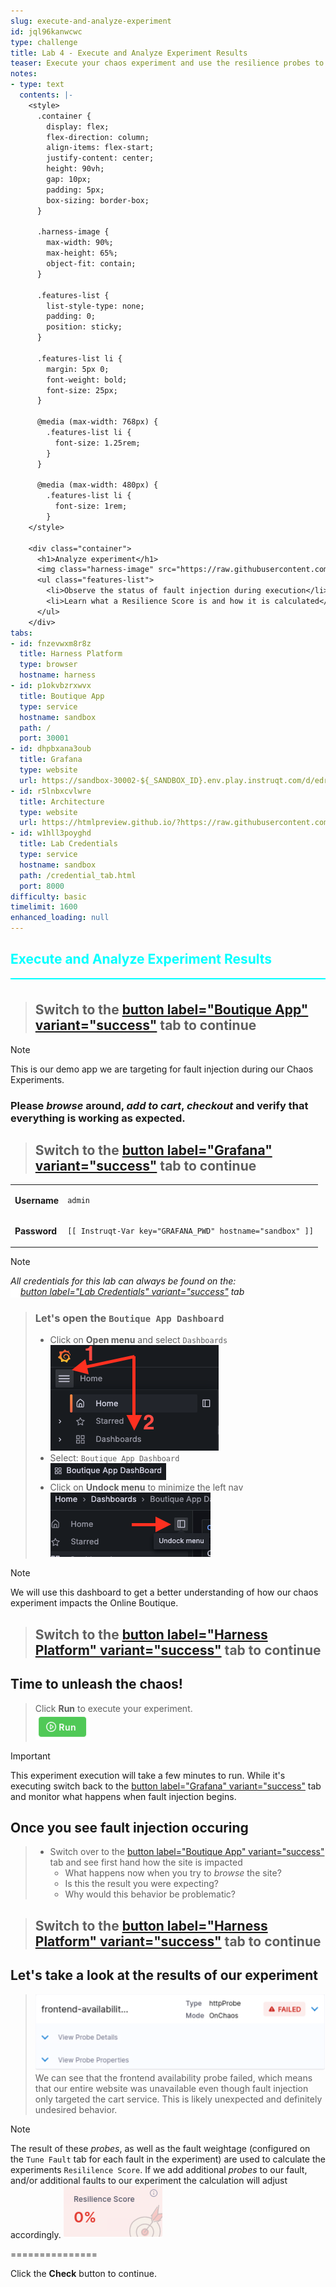 ```yaml
---
slug: execute-and-analyze-experiment
id: jql96kanwcwc
type: challenge
title: Lab 4 - Execute and Analyze Experiment Results
teaser: Execute your chaos experiment and use the resilience probes to collect data
notes:
- type: text
  contents: |-
    <style>
      .container {
        display: flex;
        flex-direction: column;
        align-items: flex-start;
        justify-content: center;
        height: 90vh;
        gap: 10px;
        padding: 5px;
        box-sizing: border-box;
      }

      .harness-image {
        max-width: 90%;
        max-height: 65%;
        object-fit: contain;
      }

      .features-list {
        list-style-type: none;
        padding: 0;
        position: sticky;
      }

      .features-list li {
        margin: 5px 0;
        font-weight: bold;
        font-size: 25px;
      }

      @media (max-width: 768px) {
        .features-list li {
          font-size: 1.25rem;
        }
      }

      @media (max-width: 480px) {
        .features-list li {
          font-size: 1rem;
        }
    </style>

    <div class="container">
      <h1>Analyze experiment</h1>
      <img class="harness-image" src="https://raw.githubusercontent.com/harness-community/field-workshops/harness-se/assets/images/ce_pipelines.png">
      <ul class="features-list">
        <li>Observe the status of fault injection during execution</li>
        <li>Learn what a Resilience Score is and how it is calculated</li>
      </ul>
    </div>
tabs:
- id: fnzevwxm8r8z
  title: Harness Platform
  type: browser
  hostname: harness
- id: p1okvbzrxwvx
  title: Boutique App
  type: service
  hostname: sandbox
  path: /
  port: 30001
- id: dhpbxana3oub
  title: Grafana
  type: website
  url: https://sandbox-30002-${_SANDBOX_ID}.env.play.instruqt.com/d/edruqxvqvulmoa/boutique-app-dashboard
- id: r5lnbxcvlwre
  title: Architecture
  type: website
  url: https://htmlpreview.github.io/?https://raw.githubusercontent.com/harness-community/field-workshops/blob/main/se-workshop-ce/assets/misc/diagram.html
- id: w1hll3poyghd
  title: Lab Credentials
  type: service
  hostname: sandbox
  path: /credential_tab.html
  port: 8000
difficulty: basic
timelimit: 1600
enhanced_loading: null
---
```


<style type="text/css" rel="stylesheet">
hr.cyan { background-color: cyan; color: cyan; height: 2px; margin-bottom: -10px; }
h2.cyan { color: cyan; }
</style><h2 class="cyan">Execute and Analyze Experiment Results</h2>
<hr class="cyan">
<br>

> ## Switch to the [button label="Boutique App" variant="success"](tab-1) tab to continue

> [!NOTE]
> This is our demo app we are targeting for fault injection during our Chaos Experiments.

### Please *browse* around, *add to cart*, *checkout* and verify that everything is working as expected.


> ## Switch to the [button label="Grafana" variant="success"](tab-2) tab to continue
|  |   |
| ----- | ----- |
| **Username**    |<pre>`admin`</pre>|
| **Password**    |<pre>`[[ Instruqt-Var key="GRAFANA_PWD" hostname="sandbox" ]]`</pre>|

> [!NOTE]
> *All credentials for this lab can always be found on the: <br>
>  <img src="https://raw.githubusercontent.com/harness-community/field-workshops/harness-se/assets/images/link.svg" alt="Link icon" width="16" height="16" style="display: inline; vertical-align: middle;">[button label="Lab Credentials" variant="success"](tab-4) tab*



> ### Let's open the `Boutique App Dashboard`
> - Click on **Open menu** and select `Dashboards` \
>    ![](https://raw.githubusercontent.com/harness-community/field-workshops/harness-se/se-workshop-ce/assets/images/ce_grafana_dashboards.png)
> - Select: `Boutique App Dashboard` \
>    ![](https://raw.githubusercontent.com/harness-community/field-workshops/harness-se/se-workshop-ce/assets/images/ce_grafana_boutique_app_dashboard.png)
> - Click on **Undock menu** to minimize the left nav \
>    ![](https://raw.githubusercontent.com/harness-community/field-workshops/harness-se/se-workshop-ce/assets/images/ce_grafana_undock_menu.png)

> [!NOTE]
> We will use this dashboard to get a better understanding of how our chaos experiment impacts the Online Boutique.

> ## Switch to the [button label="Harness Platform" variant="success"](tab-0) tab to continue

## Time to unleash the chaos!
> Click **Run** to execute your experiment. <br>
> ![](https://raw.githubusercontent.com/harness-community/field-workshops/harness-se/assets/images/pipeline_run.png)

> [!IMPORTANT]
> This experiment execution will take a few minutes to run. While it's executing switch back to the [button label="Grafana" variant="success"](tab-2) tab and monitor what happens when fault injection begins.

## Once you see fault injection occuring
> - Switch over to the [button label="Boutique App" variant="success"](tab-1) tab and see first hand how the site is impacted
>   - What happens now when you try to *browse* the site?
>   - Is this the result you were expecting?
>   - Why would this behavior be problematic?

> ## Switch to the [button label="Harness Platform" variant="success"](tab-0) tab to continue

## Let's take a look at the results of our experiment
> ![](https://raw.githubusercontent.com/harness-community/field-workshops/harness-se/se-workshop-ce/assets/images/ce_experiment_probe_frontend.png)
> We can see that the frontend availability probe failed, which means that our entire website was unavailable even though fault injection only targeted the cart service. This is likely unexpected and definitely undesired behavior.

> [!NOTE]
> The result of these *probes*, as well as the fault weightage (configured on the `Tune Fault` tab for each fault in the experiment) are used to calculate the experiments `Resililence Score`. If we add additional *probes* to our fault, and/or additional faults to our experiment the calculation will adjust accordingly.
> ![](https://raw.githubusercontent.com/harness-community/field-workshops/harness-se/se-workshop-ce/assets/images/ce_experiment_result_resilience_score_0.png)

===============

Click the **Check** button to continue.
